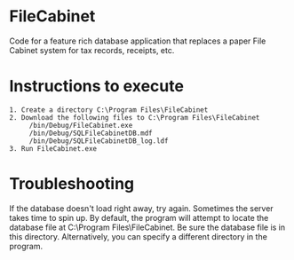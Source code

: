 # FileCabinet
Code for a feature rich database application that replaces a paper File Cabinet system for tax records, receipts, etc.
# Instructions to execute
    1. Create a directory C:\Program Files\FileCabinet
    2. Download the following files to C:\Program Files\FileCabinet
         /bin/Debug/FileCabinet.exe
         /bin/Debug/SQLFileCabinetDB.mdf
         /bin/Debug/SQLFileCabinetDB_log.ldf
    3. Run FileCabinet.exe
# Troubleshooting
If the database doesn't load right away, try again.  Sometimes the server takes time to spin up.
By default, the program will attempt to locate the database file at C:\Program Files\FileCabinet.  Be sure the database file is in this directory.  Alternatively, you can specify a different directory in the program.
